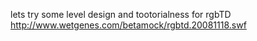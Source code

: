 lets try some level design and tootorialness for rgbTD http://www.wetgenes.com/betamock/rgbtd.20081118.swf